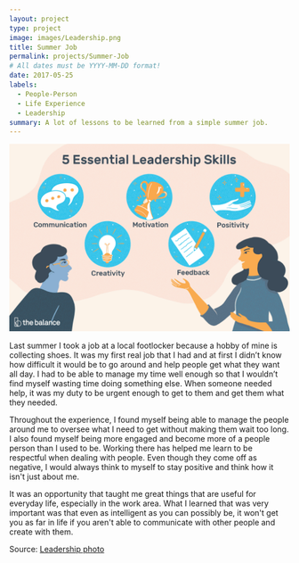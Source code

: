 ```yaml
---
layout: project
type: project
image: images/Leadership.png
title: Summer Job
permalink: projects/Summer-Job
# All dates must be YYYY-MM-DD format!
date: 2017-05-25
labels:
  - People-Person
  - Life Experience
  - Leadership
summary: A lot of lessons to be learned from a simple summer job. 
---
```


<img class="ui image" src="../images/Leadership.png">

Last summer I took a job at a local footlocker because a hobby of mine is collecting shoes. It was my first real job that I had and at first I didn’t know how difficult it would be to go around and help people get what they want all day. I had to be able to manage my time well enough so that I wouldn’t find myself wasting time doing something else. When someone needed help, it was my duty to be urgent enough to get to them and get them what they needed. 

Throughout the experience, I found myself being able to manage the people around me to oversee what I need to get without making them wait too long. I also found myself being more engaged and become more of a people person than I used to be. Working there has helped me learn to be respectful when dealing with people. Even though they come off as negative, I would always think to myself to stay positive and think how it isn't just about me.

It was an opportunity that taught me great things that are useful for everyday life, especially in the work area. What I learned that was very important was that even as intelligent as you can possibly be, it won't get you as far in life if you aren't able to communicate with other people and create with them.

Source: <a href="https://www.thebalancecareers.com/top-leadership-skills-2063782"><i class="large github icon "></i>Leadership photo</a>

